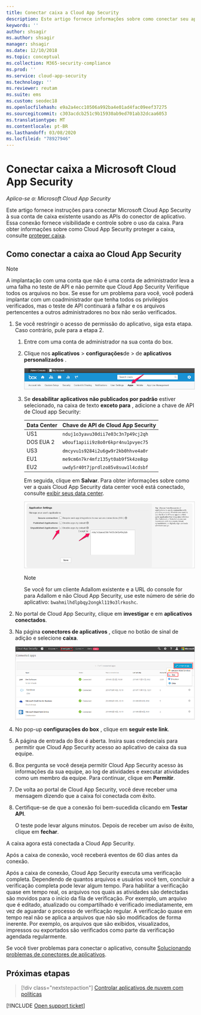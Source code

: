 ```yaml
---
title: Conectar caixa a Cloud App Security
description: Este artigo fornece informações sobre como conectar seu aplicativo Box ao Cloud App Security usando o conector de API para visibilidade e controle sobre o uso.
keywords: ''
author: shsagir
ms.author: shsagir
manager: shsagir
ms.date: 12/10/2018
ms.topic: conceptual
ms.collection: M365-security-compliance
ms.prod: ''
ms.service: cloud-app-security
ms.technology: ''
ms.reviewer: reutam
ms.suite: ems
ms.custom: seodec18
ms.openlocfilehash: e9a2a4ecc10506a992ba4e01ad4fac09eef37275
ms.sourcegitcommit: c303acdcb251c9b15930ab9ed701ab32dcaa6053
ms.translationtype: MT
ms.contentlocale: pt-BR
ms.lasthandoff: 03/08/2020
ms.locfileid: "78927946"
---
```

# <a name="connect-box-to-microsoft-cloud-app-security"></a>Conectar caixa a Microsoft Cloud App Security

*Aplica-se a: Microsoft Cloud App Security*

Este artigo fornece instruções para conectar Microsoft Cloud App Security à sua conta de caixa existente usando as APIs do conector de aplicativo. Essa conexão fornece visibilidade e controle sobre o uso da caixa. Para obter informações sobre como Cloud App Security proteger a caixa, consulte [proteger caixa](protect-box.md).

## <a name="how-to-connect-box-to-cloud-app-security"></a>Como conectar a caixa ao Cloud App Security

> [!NOTE]
> A implantação com uma conta que não é uma conta de administrador leva a uma falha no teste de API e não permite que Cloud App Security Verifique todos os arquivos no box. Se esse for um problema para você, você poderá implantar com um coadministrador que tenha todos os privilégios verificados, mas o teste de API continuará a falhar e os arquivos pertencentes a outros administradores no box não serão verificados.

1. Se você restringir o acesso de permissão do aplicativo, siga esta etapa. Caso contrário, pule para a etapa 2.

    1. Entre com uma conta de administrador na sua conta do box.
    1. Clique nos **aplicativos** > **configurações**de > de **aplicativos personalizados** .

         ![aplicativos do box](media/box-apps.png "aplicativos do box")

    1. Se **desabilitar aplicativos não publicados por padrão** estiver selecionado, na caixa de texto **exceto para** , adicione a chave de API de Cloud app Security:

         |Data Center|Chave de API de Cloud App Security|
         |----|----|
         |US1|`nduj1o3yavu30dii7e03c3n7p49cj2qh`|
         |DOS EUA 2|`w0ouf1apiii9z8o0r6kpr4nu1pvyec75`|
         |US3|`dmcyvu1s9284i2u6gw9r2kb0hhve4a0r`|
         |EU1|`me9cm6n7kr4mfz135yt0ab9f5k4ze8qp`|
         |EU2|`uwdy5r40t7jprdlzo85v8suw1l4cdsbf`|

        Em seguida, clique em **Salvar**. Para obter informações sobre como ver a quais Cloud App Security data center você está conectado, consulte [exibir seus data center](network-requirements.md#view-your-data-center).

        ![configurações de caixa, exceto para](media/box-settings-except-for.png)

        > [!NOTE]
        > Se você for um cliente Adallom existente e a URL do console for para Adallom e não Cloud App Security, use este número de série do aplicativo: `bwahmilhdlpbqy2ongkl119o3lrkoshc`.

2. No portal de Cloud App Security, clique em **investigar** e em **aplicativos conectados**.

3. Na página **conectores de aplicativos** , clique no botão de sinal de adição e selecione **caixa**.

    ![caixa de conexão](media/connect-box.png "caixa de conexão")

4. No pop-up **configurações do box** , clique em **seguir este link**.

5. A página de entrada do Box é aberta. Insira suas credenciais para permitir que Cloud App Security acesso ao aplicativo de caixa da sua equipe.

6. Box pergunta se você deseja permitir Cloud App Security acesso às informações da sua equipe, ao log de atividades e executar atividades como um membro da equipe. Para continuar, clique em **Permitir**.

7. De volta ao portal de Cloud App Security, você deve receber uma mensagem dizendo que a caixa foi conectada com êxito.

8. Certifique-se de que a conexão foi bem-sucedida clicando em **Testar API**.

    O teste pode levar alguns minutos. Depois de receber um aviso de êxito, clique em **fechar**.

A caixa agora está conectada a Cloud App Security.

Após a caixa de conexão, você receberá eventos de 60 dias antes da conexão.

Após a caixa de conexão, Cloud App Security executa uma verificação completa. Dependendo de quantos arquivos e usuários você tem, concluir a verificação completa pode levar algum tempo. Para habilitar a verificação quase em tempo real, os arquivos nos quais as atividades são detectadas são movidos para o início da fila de verificação. Por exemplo, um arquivo que é editado, atualizado ou compartilhado é verificado imediatamente, em vez de aguardar o processo de verificação regular. A verificação quase em tempo real não se aplica a arquivos que não são modificados de forma inerente. Por exemplo, os arquivos que são exibidos, visualizados, impressos ou exportados são verificados como parte da verificação agendada regularmente.

Se você tiver problemas para conectar o aplicativo, consulte [Solucionando problemas de conectores de aplicativos](troubleshooting-api-connectors-using-error-messages.md).

## <a name="next-steps"></a>Próximas etapas

> [!div class="nextstepaction"]
> [Controlar aplicativos de nuvem com políticas](control-cloud-apps-with-policies.md)

[!INCLUDE [Open support ticket](includes/support.md)]
